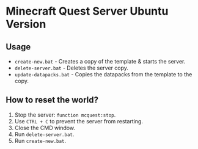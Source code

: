 # Minecraft Quest Server Ubuntu Version

## Usage

- `create-new.bat` - Creates a copy of the template & starts the server.
- `delete-server.bat` - Deletes the server copy.
- `update-datapacks.bat` - Copies the datapacks from the template to the copy.

## How to reset the world?

1. Stop the server: `function mcquest:stop`.
2. Use `CTRL + C` to prevent the server from restarting.
3. Close the CMD window.
4. Run `delete-server.bat`.
5. Run `create-new.bat`.
